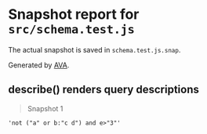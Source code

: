 # Snapshot report for `src/schema.test.js`

The actual snapshot is saved in `schema.test.js.snap`.

Generated by [AVA](https://avajs.dev).

## describe() renders query descriptions

> Snapshot 1

    'not ("a" or b:"c d") and e>"3"'
